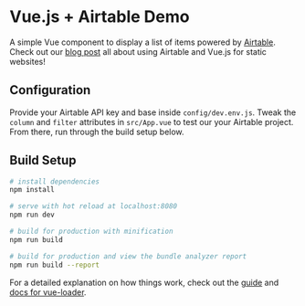 # Vue.js + Airtable Demo

A simple Vue component to display a list of items powered by [Airtable](https://airtable.com/). Check out our [blog post](https://developers.taxjar.com/blog/airtable-and-vue-js-for-static-websites/) all about using Airtable and Vue.js for static websites!

## Configuration

Provide your Airtable API key and base inside `config/dev.env.js`. Tweak the `column` and `filter` attributes in `src/App.vue` to test our your Airtable project. From there, run through the build setup below.

## Build Setup

``` bash
# install dependencies
npm install

# serve with hot reload at localhost:8080
npm run dev

# build for production with minification
npm run build

# build for production and view the bundle analyzer report
npm run build --report
```

For a detailed explanation on how things work, check out the [guide](http://vuejs-templates.github.io/webpack/) and [docs for vue-loader](http://vuejs.github.io/vue-loader).
